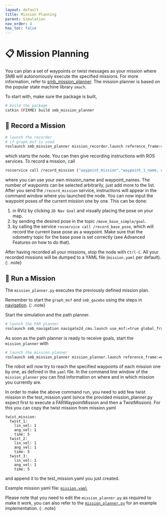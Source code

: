 ```yaml
---
layout: default
title: Mission Planning
parent: Simulation
nav_order: 4
has_toc: false
---
```


# 📋 Mission Planning

You can plan a set of waypoints or twist messages as your mission where SMB will autonomously execute the specified missions. For more information, refer to [smb_mission_planner](https://github.com/ETHZ-RobotX/smb_mission_planner). The mission planner is based on the popular state machine library `smach`.

To start with, make sure the package is built,

```bash
# build the package
catkin (FIXME) build smb_mission_planner
```

## 🎥 Record a Mission

```bash
# launch the recorder
# if graph_msf is used
roslaunch smb_mission_planner mission_recorder.launch reference_frame:=world_graph_msf mission_file_name:=test_mission.yaml
```

which starts the node. You can then give recording instructions with ROS services. To record a mission, call

```bash
rosservice call /record_mission {"waypoint_mission","waypoint_1_name, waypoint_2_name, ..."}
```
where you can use your own mission_name and waypoint_names. The number of waypoints can be selected arbitrarily, just add more to the list. After you send the `/record_mission` service, instructions will appear in the command window where you launched the node. You can now input the waypoint poses of the current mission one by one. This can be done:

1. in RViz by clicking `2D Nav Goal` and visually placing the pose on your map.
2. by sending the desired pose in the topic `/move_base_simple/goal`.
3. by calling the service `rosservice call /record_base_pose`, which will record the current base pose as a waypoint. Make sure that the odometry topic for the base pose is set correctly (see Advanced Features on how to do that).

After having recorded all your missions, stop the node with `Ctrl-C`. All your recorded missions will be dumped to a YAML file (`mission.yaml` per default).
{: .note}

## 🚀 Run a Mission

The `mission_planner.py` executes the previously defined mission plan.

Remember to start the `graph_msf` and `smb_gazebo` using the steps in [navigation](../tasks/navigation.md).
{: .note}

Start the simulation and the path planner.
```bash
# launch the FAR planner
roslaunch smb_navigation navigate2d_cmu.launch use_msf:=true global_frame:=world_graph_msf state_estimation_topic:=/transformed_odom 
```

As soon as the path planner is ready to receive goals, start the `mission_planner` with

```bash
# launch the mission planner
roslaunch smb_mission_planner mission_planner.launch reference_frame:=world_graph_msf mission_file_name:=test_mission.yaml
```

The robot will now try to reach the specified waypoints of each mission one by one, as defined in the `yaml` file. In the command line window of the `mission_planner` you can find information on where and in which mission you currently are.

In order to make the above command run, you need to add few twist mission in the test_mission.yaml (since the provided mission_planner.py expect first to execute a FARWaypointMission and then a TwistMission). For this you can copy the twist mission from mission.yaml
```
twist_mission:
  twist_1:
    lin_vel: 1
    ang_vel: 1
    time: 5
  twist_2:
    lin_vel: 1
    ang_vel: 1
    time: 5
  twist_3:
    lin_vel: 1
    ang_vel: 1
    time: 5
```
and append it to the test_mission.yaml you just created. 


Example mission yaml file: 
[`mission.yaml`](https://github.com/ETHZ-RobotX/smb_mission_planner/blob/master/configs/missions/mission.yaml)

Please note that you need to edit the `mission_planner.py` as required to make it work, you can also refer to the [`mission_planner.py`](https://github.com/ETHZ-RobotX/smb_mission_planner/blob/master/src/smb_mission_planner/mission_planner.py) for an example implementation.
{: .note}
